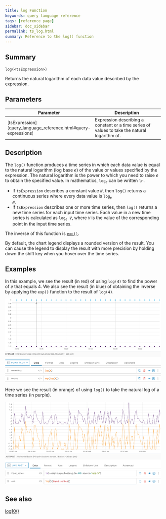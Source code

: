 ```yaml
---
title: log Function
keywords: query language reference
tags: [reference page]
sidebar: doc_sidebar
permalink: ts_log.html
summary: Reference to the log() function
---
```

## Summary
```
log(<tsExpression>)
```

Returns the natural logarithm of each data value described by the expression.


## Parameters

<table>
<tbody>
<thead>
<tr><th width="20%">Parameter</th><th width="80%">Description</th></tr>
</thead>
<tr>
<td markdown="span"> [tsExpression](query_language_reference.html#query-expressions)</td>
<td markdown="span">Expression describing a constant or a time series of values to take the natural logarithm of. </td></tr>
</tbody>
</table>

## Description

The `log()` function produces a time series in which each data value is equal to the natural logarithm (log base _e_) of the value or values specified by the expression. The natural logarithm is the power to which you need to raise _e_ to obtain the specified value. In mathematics, <code>log<sub><em>e</em></sub></code> can be written `ln`.
* If `tsExpression` describes a constant value _`N`_, then `log()` returns a continuous series where every data value is <code>log<sub><em>e</em></sub> <em>N</em></code>.
* If `tsExpression` describes one or more time series, then `log()` returns a new time series for each input time series.
Each value in a new time series is calculated as <code>log<sub><em>e</em></sub> <em>V</em></code>, where _`V`_ is the value of the corresponding point in the input time series.


The inverse of this function is [`exp()`](ts_exp.html).

By default, the chart legend displays a rounded version of the result. You can cause the legend to display the result with more precision by holding down the shift key when you hover over the time series.

## Examples

In this example, we see the result (in red) of using `log(4)` to find the power of _e_ that equals 4. We also see the result (in blue) of obtaining the inverse by applying the `exp()` function to the result of `log(4)`.

![ts log](images/ts_log_and_inverse.png)

Here we see the result (in orange) of using `log()` to take the natural log of a time series (in purple).

![ts log ts](images/ts_log_time_series.png)

## See also
[log10()](ts_log10.html)
